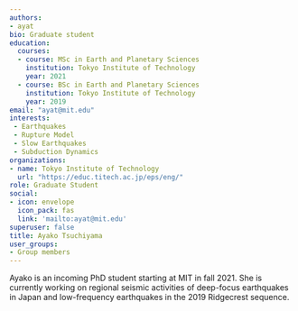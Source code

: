 ```yaml
---
authors:
- ayat
bio: Graduate student
education:
  courses:
  - course: MSc in Earth and Planetary Sciences
    institution: Tokyo Institute of Technology
    year: 2021
  - course: BSc in Earth and Planetary Sciences
    institution: Tokyo Institute of Technology
    year: 2019
email: "ayat@mit.edu"
interests:
 - Earthquakes
 - Rupture Model
 - Slow Earthquakes
 - Subduction Dynamics
organizations:
- name: Tokyo Institute of Technology
  url: "https://educ.titech.ac.jp/eps/eng/"
role: Graduate Student
social:
- icon: envelope
  icon_pack: fas
  link: 'mailto:ayat@mit.edu'
superuser: false
title: Ayako Tsuchiyama
user_groups:
- Group members
---
```


Ayako is an incoming PhD student starting at MIT in fall 2021. She is currently working on regional seismic activities of deep-focus earthquakes in Japan and low-frequency earthquakes in the 2019 Ridgecrest sequence.

